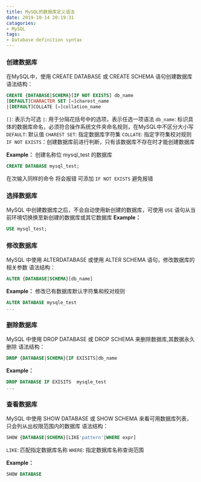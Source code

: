 ```yaml
---
title: MySQL的数据库定义语法
date: 2019-10-14 20:19:31
catagories:
- MySQL
tags:
- Database definition syntax
---
```


### 创建数据库

在MySQL中，使用 CREATE DATABASE 或 CREATE SCHEMA 语句创建数据库
语法结构：
```SQL
CREATE {DATABASE|SCHEMA}[IF NOT EXISTS] db_name
[DEFAULT]CHARACTER SET [=]charest_name
|[DEFAULT]COLLATE [=]collation_name

```
`[]`: 表示为可选
`|`: 用于分隔花括号中的选项，表示任选一项语法
`db_name`: 标识具体的数据库命名，必须符合操作系统文件夹命名规则，在MySQL中不区分大小写
`DEFAULT`: 默认值
`CHAREST SET`: 指定数据库字符集
`COLLATE`: 指定字符集校对规则
`IF NOT EXISTS`：创建数据库前进行判断，只有该数据库不存在时才能创建数据库

**Example：**
创建名称位 mysql_test 的数据库
```SQL
CREATE DATABASE mysql_test;
```
在次输入同样的命令 将会报错 可添加 `IF NOT EXISTS` 避免报错

### 选择数据库

 MySQL 中创建数据库之后，不会自动使用新创建的数据库，可使用 `USE` 语句从当前环境切换换至新创建的数据库或其它数据库
**Example：**
```SQL
USE mysql_test;
```

### 修改数据库

MySQL 中使用 ALTERDATABASE 或使用 ALTER SCHEMA 语句，修改数据库的相关参数
语法结构：
```SQL
ALTER {DATABASE|SCHEMA}[db_name]
```
**Example：**
修改已有数据库默认字符集和校对规则
```SQL
ALTER DATABASE mysqle_test
...
```

### 删除数据库

MySQL 中使用 DROP DATABASE 或 DROP SCHEMA 来删除数据库,其数据永久删除
语法结构：
```SQL
DROP {DATABASE|SCHEMA}[IF EXISITS]db_name
```
**Example：**
```SQL
DROP DATABASE IF EXISITS  mysqle_test
...
```

### 查看数据库

MySQL 中使用 SHOW DATABASE 或 SHOW SCHEMA 来看可用数据库列表，只会列从出权限范围内的数据库
语法结构：
```SQL
SHOW {DATABASE|SCHEMA}[LIKE'pattern'|WHERE expr]

```
`LIKE`: 匹配指定数据库名称
`WHERE`: 指定数据库名称查询范围

**Example：**
```SQL
SHOW DATABASE
```

